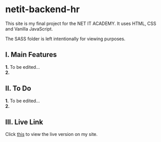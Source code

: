 # netit-backend-hr
This site is my final project for the NET IT ACADEMY.
It uses HTML, CSS and Vanilla JavaScript.

The SASS folder is left intentionally for viewing purposes.

## I. Main Features
**1.** To be edited...  
**2.**  

## II. To Do
**1.** To be edited...    
**2.**  

## III. Live Link
Click [this](https://thisisanexample.website/) to view the live version on my site.
